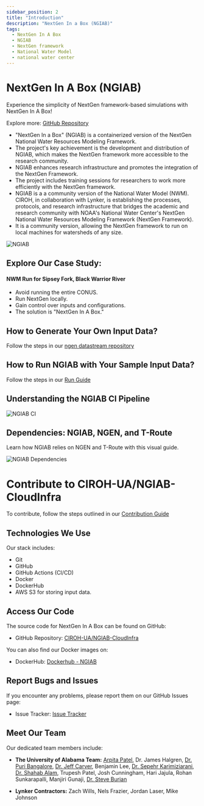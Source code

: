 ```yaml
---
sidebar_position: 2
title: "Introduction"
description: "NextGen In a Box (NGIAB)"
tags:
  - NextGen In A Box
  - NGIAB
  - NextGen framework
  - National Water Model
  - national water center
---
```


# NextGen In A Box (NGIAB)

Experience the simplicity of NextGen framework-based simulations with NextGen In A Box!

Explore more: [GitHub Repository](https://github.com/CIROH-UA/NGIAB-CloudInfra/)

- "NextGen In a Box" (NGIAB) is a containerized version of the NextGen National Water Resources Modeling Framework.
- The project's key achievement is the development and distribution of NGIAB, which makes the NextGen framework more accessible to the research community.
- NGIAB enhances research infrastructure and promotes the integration of the NextGen Framework.
- The project includes training sessions for researchers to work more efficiently with the NextGen framework.
- NGIAB is a a community version of the National Water Model (NWM). CIROH, in collaboration with Lynker, is establishing the processes, protocols, and research infrastructure that bridges the academic and research community with NOAA's National Water Center's NextGen National Water Resources Modeling Framework (NextGen Framework).
- It is a community version, allowing the NextGen framework to run on local machines for watersheds of any size.

![NGIAB](/img/ngiab.jpg)

## Explore Our Case Study:

#### NWM Run for Sipsey Fork, Black Warrior River

- Avoid running the entire CONUS.
- Run NextGen locally.
- Gain control over inputs and configurations.
- The solution is "NextGen In A Box."

## How to Generate Your Own Input Data?
Follow the steps in our [ngen datastream repository](https://github.com/CIROH-UA/ngen-datastream/tree/main)

## How to Run NGIAB with Your Sample Input Data?

Follow the steps in our [Run Guide](https://github.com/CIROH-UA/NGIAB-CloudInfra/blob/main/README.md)

## Understanding the NGIAB CI Pipeline

![NGIAB CI](/img/ngiab-ci.jpg)

## Dependencies: NGIAB, NGEN, and T-Route

Learn how NGIAB relies on NGEN and T-Route with this visual guide.

![NGIAB Dependencies](/img/ngiab-ngen-deps.jpg)

# Contribute to CIROH-UA/NGIAB-CloudInfra

To contribute, follow the steps outlined in our [Contribution Guide](https://github.com/CIROH-UA/NGIAB-CloudInfra/blob/main/contribute.md)

## Technologies We Use

Our stack includes:

- Git
- GitHub
- GitHub Actions (CI/CD)
- Docker
- DockerHub
- AWS S3 for storing input data.

## Access Our Code

The source code for NextGen In A Box can be found on GitHub:

- GitHub Repository: [CIROH-UA/NGIAB-CloudInfra](https://github.com/CIROH-UA/NGIAB-CloudInfra)

You can also find our Docker images on:

- DockerHub: [Dockerhub - NGIAB](https://hub.docker.com/u/awiciroh)

## Report Bugs and Issues

If you encounter any problems, please report them on our GitHub Issues page:

- Issue Tracker: [Issue Tracker](https://github.com/CIROH-UA/CloudInfra/issues/)

## Meet Our Team

Our dedicated team members include:

- **The University of Alabama Team:** [Arpita Patel](https://dev.awi.ua.edu/about/staff/arpita-patel/), Dr. James Halgren, [Dr. Puri Bangalore](https://eng.ua.edu/eng-directory/dr-purushotham-bangalore/), [Dr. Jeff Carver](http://carver.cs.ua.edu/), Benjamin Lee, [Dr. Sepehr Karimiziarani](https://dev.awi.ua.edu/about/staff/sepehr-karimiziarani-ph-d/), [Dr. Shahab Alam](https://dev.awi.ua.edu/about/staff/md-shahabul-alam-ph-d/), Trupesh Patel, Josh Cunningham, Hari Jajula, Rohan Sunkarapalli, Manjiri Gunaji, [Dr. Steve Burian](https://eng.ua.edu/eng-directory/dr-steven-burian/)

- **Lynker Contractors:** Zach Wills, Nels Frazier, Jordan Laser, Mike Johnson
